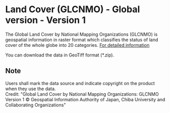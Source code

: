 # Land Cover (GLCNMO) - Global version - Version 1

The Global Land Cover by National Mapping Organizations (GLCNMO) is geospatial information in raster format which classifies the status of land cover of the whole globe into 20 categories. [For detailed information](https://globalmaps.github.io/glcnmo.html)

You can download the data in GeoTiff format (*.zip).  

## Note
Users shall mark the data source and indicate copyright on the product when they use the data.  
Credit: "Global Land Cover by National Mapping Organizations: GLCNMO Version 1 © Geospatial Information Authority of Japan, Chiba University and Collaborating Organizations"  
